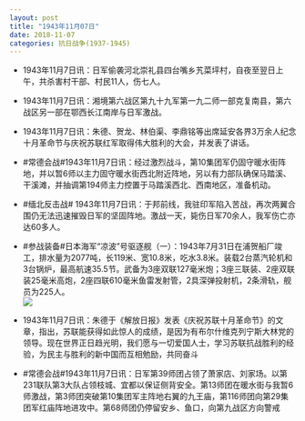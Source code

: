 ```yaml
---
layout: post
title: "1943年11月07日"
date: 2018-11-07
categories: 抗日战争(1937-1945)
---
```


<meta name="referrer" content="no-referrer" />

- 1943年11月7日讯：日军偷袭河北崇礼县四台嘴乡艽菜坪村，自夜至翌日上午，共杀害村干部、村民11人，伤七人。 

- 1943年11月7日讯：湘境第六战区第九十九军第一九二师一部克复南县，第六战区另一部在鄂西长江南岸与日军激战。 

- 1943年11月7日讯：朱德、贺龙、林伯渠、李鼎铭等出席延安各界3万余人纪念十月革命节与庆祝苏联红军取得伟大胜利的大会，并发表了讲话。 

- #常德会战#1943年11月7日讯：经过激烈战斗，第10集团军仍固守暖水街阵地，并以暂6师以主力固守暖水街西北附近阵地，另以有力部队确保马踏溪、干溪滩，并抽调第194师主力控置于马踏溪西北、西南地区，准备机动。 

- #缅北反击战# 1943年11月7日讯：于邦前线，我驻印军陷入苦战，再次两翼合围仍无法迅速摧毁日军的坚固阵地。激战一天，毙伤日军70余人，我军伤亡亦达60多人。 

- #参战装备#日本海军“凉波”号驱逐舰（一）：1943年7月31日在浦贺船厂竣工，排水量为2077吨，长119米、宽10.8米，吃水3.8米。装载2台蒸汽轮机和3台锅炉，最高航速35.5节。武备为3座双联127毫米炮；3座三联装、2座双联装25毫米高炮，2座四联610毫米鱼雷发射管，2具深弹投射机，2条滑轨，舰员为225人。 <br/><img src="https://wx1.sinaimg.cn/large/aca367d8ly1fwz9ozs800j20xc0gjwfz.jpg" />

- 1943年11月7日讯：朱德于《解放日报》发表《庆祝苏联十月革命节》的文章，指出，苏联能获得如此惊人的成绩，是因为有布尔什维克列宁斯大林党的领导。现在世界正日趋光明，我们愿与一切爱国人士，学习苏联抗战胜利的经验，为民主与胜利的新中国而互相勉励，共同奋斗 

- #常德会战#1943年11月7日讯：日军第39师团占领了萧家店、刘家场。以第231联队第3大队占领枝城、宜都以保证侧背安全。第13师团在暖水街与我暂6师激战，第3师团突破第10集团军主阵地右翼的九王庙，第116师团向第29集团军红庙阵地进攻中。第68师团仍停留安乡、鱼口，向第九战区方向警戒 

